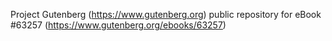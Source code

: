 Project Gutenberg (https://www.gutenberg.org) public repository for
eBook #63257 (https://www.gutenberg.org/ebooks/63257)
